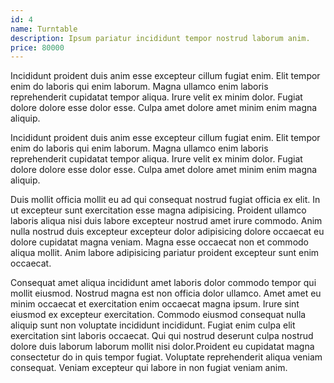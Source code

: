 ```yaml
---
id: 4
name: Turntable
description: Ipsum pariatur incididunt tempor nostrud laborum anim.
price: 80000
---
```


Incididunt proident duis anim esse excepteur cillum fugiat enim. Elit tempor enim do laboris qui enim laborum. Magna ullamco enim laboris reprehenderit cupidatat tempor aliqua. Irure velit ex minim dolor. Fugiat dolore dolore esse dolor esse. Culpa amet dolore amet minim enim magna aliquip.

Incididunt proident duis anim esse excepteur cillum fugiat enim. Elit tempor enim do laboris qui enim laborum. Magna ullamco enim laboris reprehenderit cupidatat tempor aliqua. Irure velit ex minim dolor. Fugiat dolore dolore esse dolor esse. Culpa amet dolore amet minim enim magna aliquip.

Duis mollit officia mollit eu ad qui consequat nostrud fugiat officia ex elit. In ut excepteur sunt exercitation esse magna adipisicing. Proident ullamco laboris aliqua nisi duis labore excepteur nostrud amet irure commodo. Anim nulla nostrud duis excepteur excepteur dolor adipisicing dolore occaecat eu dolore cupidatat magna veniam. Magna esse occaecat non et commodo aliqua mollit. Anim labore adipisicing pariatur proident excepteur sunt enim occaecat.

Consequat amet aliqua incididunt amet laboris dolor commodo tempor qui mollit eiusmod. Nostrud magna est non officia dolor ullamco. Amet amet eu minim occaecat et exercitation enim occaecat magna ipsum. Irure sint eiusmod ex excepteur exercitation. Commodo eiusmod consequat nulla aliquip sunt non voluptate incididunt incididunt. Fugiat enim culpa elit exercitation sint laboris occaecat. Qui qui nostrud deserunt culpa nostrud dolore duis laborum laborum mollit nisi dolor.Proident eu cupidatat magna consectetur do in quis tempor fugiat. Voluptate reprehenderit aliqua veniam consequat. Veniam excepteur qui labore in non fugiat veniam anim.